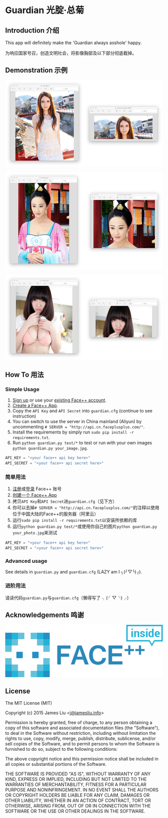 Guardian 光腚·总菊
======

Introduction 介绍
------

This app will definitely make the 'Guardian always asshole' happy.

为响应国家号召，创造文明社会，将影像胸部及以下部分彻底截掉。

Demonstration 示例
------

![1.png](https://raw.githubusercontent.com/jamesliu96/Guardian/master/demo/1.png)

![2.png](https://raw.githubusercontent.com/jamesliu96/Guardian/master/demo/2.png)

![3.png](https://raw.githubusercontent.com/jamesliu96/Guardian/master/demo/3.png)

How To 用法
------

### Simple Usage

1. [Sign up](http://www.faceplusplus.com/uc/people/signup) or use your [existing Face++ account](http://www.faceplusplus.com/uc/people/login).
2. [Create a Face++ App](http://www.faceplusplus.com/create-a-new-app/).
3. Copy the `API Key` and `API Secret` into `guardian.cfg` (continue to see instruction)
4. You can switch to use the server in China mainland (Aliyun) by uncommenting `# SERVER = "http://api.cn.faceplusplus.com/"`.
5. Install the requirements by simply run `sudo pip install -r requirements.txt`.
6. Run `python guardian.py test/*` to test or run with your own images `python guardian.py your_image.jpg`.

```Python
API_KEY = "<your face++ api key here>"
API_SECRET = "<your face++ api secret here>"
```

### 简单用法

1. [注册](http://www.faceplusplus.com.cn/uc/people/signup)或[登录](http://www.faceplusplus.com/uc/people/login) Face++ 账号
2. [创建一个 Face++ App](http://www.faceplusplus.com.cn/create-a-new-app/)
3. 拷贝`API Key`和`API Secret`进`guardian.cfg`（见下方）
4. 你可以去掉`# SERVER = "http://api.cn.faceplusplus.com/"`的注释以使用位于中国大陆的Face++的服务器（阿里云）
5. 运行`sudo pip install -r requirements.txt`以安装所依赖的库
6. 运行`python guardian.py test/*`或使用你自己的图片`python guardian.py your_photo.jpg`来测试

```Python
API_KEY = "<your face++ api key here>"
API_SECRET = "<your face++ api secret here>"
```

### Advanced usage

See details in `guardian.py` and `guardian.cfg` (LAZY am I ╮(╯▽╰)╭).

### 进阶用法

请读代码`guardian.py`与`guardian.cfg`（懒得写了 ╮(╯▽╰)╭）

Acknowledgements 鸣谢
------

![Face++ inside](https://raw.githubusercontent.com/jamesliu96/Guardian/master/facepp_inside.png)

License
------

The MIT License (MIT)

Copyright (c) 2015 James Liu \<j@jamesliu.info\>

Permission is hereby granted, free of charge, to any person obtaining a copy of
this software and associated documentation files (the "Software"), to deal in
the Software without restriction, including without limitation the rights to
use, copy, modify, merge, publish, distribute, sublicense, and/or sell copies of
the Software, and to permit persons to whom the Software is furnished to do so,
subject to the following conditions:

The above copyright notice and this permission notice shall be included in all
copies or substantial portions of the Software.

THE SOFTWARE IS PROVIDED "AS IS", WITHOUT WARRANTY OF ANY KIND, EXPRESS OR
IMPLIED, INCLUDING BUT NOT LIMITED TO THE WARRANTIES OF MERCHANTABILITY, FITNESS
FOR A PARTICULAR PURPOSE AND NONINFRINGEMENT. IN NO EVENT SHALL THE AUTHORS OR
COPYRIGHT HOLDERS BE LIABLE FOR ANY CLAIM, DAMAGES OR OTHER LIABILITY, WHETHER
IN AN ACTION OF CONTRACT, TORT OR OTHERWISE, ARISING FROM, OUT OF OR IN
CONNECTION WITH THE SOFTWARE OR THE USE OR OTHER DEALINGS IN THE SOFTWARE.

